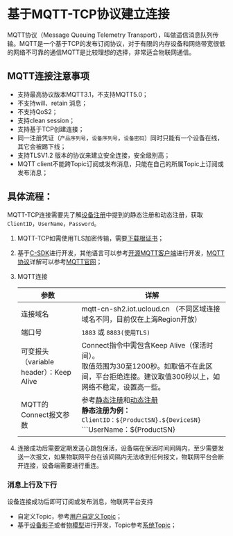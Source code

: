 # 基于MQTT-TCP协议建立连接

MQTT协议（Message Queuing Telemetry Transport），叫做遥信消息队列传输。MQTT是一个基于TCP的发布订阅协议，对于有限的内存设备和网络带宽很低的网络不可靠的通信MQTT是比较理想的选择，非常适合物联网通信。



## MQTT连接注意事项

- 支持最高协议版本MQTT3.1，不支持MQTT5.0；
- 不支持will、retain 消息；
- 不支持QoS2；
- 支持clean session；
- 支持基于TCP创建连接；
- 同一注册凭证（`产品序列号`，`设备序列号`，`设备密码`）同时只能有一个设备在线，其它会被踢下线；
- 支持TLSV1.2 版本的协议来建立安全连接，安全级别高；
- MQTT client不能跨Topic订阅或发布消息，只能在自己的所属Topic上订阅或发布消息；



## 具体流程：

MQTT-TCP连接需要先了解[设备注册](../authenticate_devices/what_is_authenticate_devices)中提到的静态注册和动态注册，获取 `ClientID`，`UserName`，`Password`。
1. MQTT-TCP如需使用TLS加密传输，需要[下载根证书](http://uiot.cn-sh2.ufileos.com/ca-cert.pem)；
2. 基于[C-SDK](../c_sdk_example/csdkquickstart)进行开发，其他语言可以参考[开源MQTT客户端](https://github.com/mqtt/mqtt.github.io/wiki/libraries?spm=a2c4g.11186623.2.11.793e78dcLHxgZy)进行开发，[MQTT协议](http://mqtt.org/?spm=a2c4g.11186623.2.12.577678dc5E6Qcl)详解可以参考[MQTT官网](http://mqtt.org/?spm=a2c4g.11186623.2.12.577678dc5E6Qcl)；
3. MQTT连接

    |参数|详解|
    |---|---|
    |连接域名 | mqtt-cn-sh2.iot.ucloud.cn （不同区域连接域名不同，目前仅在上海Region开放）|
    |端口号 |`1883` 或 `8883(使用TLS)`|
    |可变报头（variable header）：Keep Alive  |  Connect指令中需包含Keep Alive（保活时间）。<br>取值范围为30至1200秒。如取值不在此区间，平台拒绝连接。建议取值300秒以上，如网络不稳定，设置高一些。|
    |MQTT的Connect报文参数|参考[静态注册](../authenticate_devices/unique-certificate-per-device_authentication)和[动态注册](../authenticate_devices/unique-certificate-per-product_authentication)<br>**静态注册为例：**<br>```ClientID：${ProductSN}.${DeviceSN}```<br>```UserName：${ProductSN}|${DeviceSN}|${authmode}```<br>```authmode: 静态注册为1；动态注册为2```<br>``` Password：${DeviceSecret}```|

4. 连接成功后需要定期发送心跳包保活，设备端在保活时间间隔内，至少需要发送一次报文，如果物联网平台在该间隔内无法收到任何报文，物联网平台会断开连接，设备端需要进行重连。  



### 消息上行及下行

设备连接成功后即可订阅或发布消息，物联网平台支持
- 自定义Topic，参考[用户自定义Topic](../console_guide/product_device/topic#用户自定义Topic)；
- 基于[设备影子](../console_guide/device_shadow/waht_is_deviceshadow)或者[物模型](../console_guide/thingmode/what_is_thingmode)进行开发，Topic参考[系统Topic](../console_guide/product_device/topic#系统Topic)；
